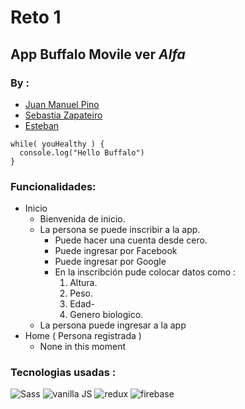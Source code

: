 # Reto 1

## App Buffalo Movile ver ***Alfa***

### By :
- [Juan Manuel Pino](https://github.com/Photenix)
- [Sebastia Zapateiro](https://github.com/sebastianzapateiro)
- [Esteban]()


~~~
while( youHealthy ) {
  console.log("Hello Buffalo")  
}
~~~

### Funcionalidades:

- Inicio
  - Bienvenida de inicio.
  - La persona se puede inscribir a la app.
    - Puede hacer una cuenta desde cero.
    - Puede ingresar por Facebook
    - Puede ingresar por Google
    - En la inscribción pude colocar datos como :
      1. Altura.
      2. Peso.
      3. Edad-
      4. Genero biologico.
  - La persona puede ingresar a la app
- Home ( Persona registrada )
  - None in this moment

### Tecnologias usadas :

![Sass](https://images.opencollective.com/sass/4526726/logo/256.png)
![vanilla JS](https://i.imgur.com/IgwKCEI.png)
![redux](https://miro.medium.com/max/256/1*7Mh2Gq542qUfMlx6iTgE2Q.png)
![firebase](https://daviddettloff.dev/static/media/firebase.f4179bc65140b7aa400b.png)
